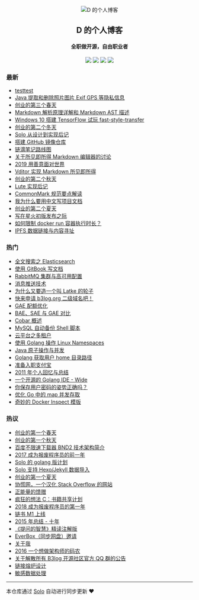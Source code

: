 <p align="center"><img alt="D 的个人博客" src="https://img.hacpai.com/avatar/1353745196354_1584267806213.jpeg?imageView2/1/w/256/h/256/interlace/0/q/100"></p><h2 align="center">
D 的个人博客
</h2>

<h4 align="center">全职做开源，自由职业者</h4>
<p align="center"><a title="D 的个人博客" target="_blank" href="https://github.com/88250/solo-blog"><img src="https://img.shields.io/github/last-commit/88250/solo-blog.svg?style=flat-square&color=FF9900"></a>
<a title="GitHub repo size in bytes" target="_blank" href="https://github.com/88250/solo-blog"><img src="https://img.shields.io/github/repo-size/88250/solo-blog.svg?style=flat-square"></a>
<a title="Solo Version" target="_blank" href="https://github.com/88250/solo/releases"><img src="https://img.shields.io/badge/solo-4.2.0-f1e05a.svg?style=flat-square&color=blueviolet"></a>
<a title="Hits" target="_blank" href="https://github.com/88250/hits"><img src="https://hits.b3log.org/88250/solo-blog.svg"></a></p>

### 最新

* [testtest](http://localhost:8080/articles/2020/07/03/1593759574715.html)
* [Java 提取和删除照片图片 Exif GPS 等隐私信息](http://localhost:8080/articles/2020/06/21/1592708224683.html)
* [创业的第三个春天](http://localhost:8080/articles/2020/04/30/1588210663196.html)
* [Markdown 解析原理详解和 Markdown AST 描述](http://localhost:8080/articles/2020/04/23/1587637426085.html)
* [Windows 10 搭建 TensorFlow 试玩 fast-style-transfer](http://localhost:8080/articles/2020/03/15/1584270480065.html)
* [创业的第二个冬天](http://localhost:8080/articles/2020/02/09/1581219038316.html)
* [Solo 从设计到实现后记](http://localhost:8080/articles/2020/02/08/1581145208243.html)
* [搭建 GitHub 镜像仓库](http://localhost:8080/articles/2020/02/07/1581004860744.html)
* [链滴笔记路线图](http://localhost:8080/articles/2020/01/23/1579786655216.html)
* [关于所见即所得 Markdown 编辑器的讨论](http://localhost:8080/articles/2020/01/19/1579414663700.html)
* [2019 用善意面对世界](http://localhost:8080/articles/2019/12/30/1577712379212.html)
* [Vditor 实现 Markdown 所见即所得](http://localhost:8080/articles/2019/12/26/1577370404903.html)
* [创业的第二个秋天](http://localhost:8080/articles/2019/11/11/1573402018349.html)
* [Lute 实现后记](http://localhost:8080/articles/2019/08/29/1567062979327.html)
* [CommonMark 规范要点解读](http://localhost:8080/articles/2019/08/27/1566893557720.html)
* [我为什么要用中文写项目文档](http://localhost:8080/articles/2019/08/19/1566191673842.html)
* [创业的第二个夏天](http://localhost:8080/articles/2019/08/09/1565318802920.html)
* [写在星火初版发布之际](http://localhost:8080/articles/2019/06/04/1559578726531.html)
* [如何限制 docker run 容器执行时长？](http://localhost:8080/articles/2019/05/19/1558229770509.html)
* [IPFS 数据链接与内容寻址](http://localhost:8080/articles/2019/05/05/1557020262516.html)

### 热门

* [全文搜索之 Elasticsearch ](http://localhost:8080/full-text-search-elasticsearch)
* [使用 GitBook 写文档](http://localhost:8080/write-doc-via-gitbook)
* [RabbitMQ 集群与高可用配置](http://localhost:8080/rabbitmq-clustering-ha)
* [消息推送技术](http://localhost:8080/web-message-push)
* [为什么又要造一个叫 Latke 的轮子](http://localhost:8080/why-latke-exists)
* [快来申请 b3log.org 二级域名吧！](http://localhost:8080/apply-b3log-domain.html)
* [GAE 配额优化](http://localhost:8080/gae-quota-optimization)
* [BAE、SAE 与 GAE 对比](http://localhost:8080/bae-sae-gae)
* [Cobar 概述](http://localhost:8080/alibaba-cobar-survey)
* [MySQL 自动备份 Shell 脚本](http://localhost:8080/backup-mysql-shell)
* [云平台之多租户](http://localhost:8080/cloud-app-platform-multitenancy)
* [使用 Golang 操作 Linux Namespaces](http://localhost:8080/golang-linux-namespaces)
* [Java 原子操作与并发](http://localhost:8080/java-atomic-conncurrent)
* [Golang 获取用户 home 目录路径](http://localhost:8080/golang-get-user-home-dir)
* [准备入职支付宝](http://localhost:8080/articles/2011/05/03/1304392185486.html)
* [2011 年个人回忆与总结](http://localhost:8080/programming-life-2011.html)
* [一个开源的 Golang IDE - Wide](http://localhost:8080/hello-wide)
* [你保存用户密码的姿势正确吗？](http://localhost:8080/secure-salted-password-hashing)
* [优化 Go 中的 map 并发存取](http://localhost:8080/optimizing-concurrent-map-access-in-go-chinese)
* [奇妙的 Docker Inspect 模版](http://localhost:8080/docker-inspect-template-magic-chinese)

### 热议

* [创业的第一个春天](http://localhost:8080/articles/2018/04/20/1524191993505.html)
* [创业的第一个秋天](http://localhost:8080/articles/2018/10/29/1540781279972.html)
* [百度不限速下载器 BND2 技术架构简介](http://localhost:8080/articles/2018/08/26/1535277215816.html)
* [2017 成为报废程序员的前一年](http://localhost:8080/articles/2017/12/31/1514687638181.html)
* [Solo 的 golang 版计划](http://localhost:8080/articles/2017/09/11/1505113028471.html)
* [Solo 支持 Hexo/Jekyll 数据导入](http://localhost:8080/articles/2017/06/26/1498490209748.html)
* [创业的第一个夏天](http://localhost:8080/articles/2018/07/26/1532590847178.html)
* [协慌网，一个汉化 Stack Overflow 的网站](http://localhost:8080/articles/2018/10/03/1538577113305.html)
* [正能量的馈赠](http://localhost:8080/articles/2019/04/15/1555290109269.html)
* [疯狂的想法 C：书籍共享计划](http://localhost:8080/articles/2017/01/01/1483240295087.html)
* [2018 成为报废程序员的第一年](http://localhost:8080/articles/2018/12/31/1546225387284.html)
* [链书 M1 上线](http://localhost:8080/articles/2018/06/21/1529545076617.html)
* [2015 年总结 - 十年](http://localhost:8080/articles/2016/01/30/1454085278317.html)
* [《提问的智慧》精读注解版](http://localhost:8080/articles/2018/09/08/1536377163156.html)
* [EverBox（同步网盘）邀请](http://localhost:8080/everbox-invite.html)
* [关于我](http://localhost:8080/about)
* [2016 一个想做架构师的码农](http://localhost:8080/articles/2016/12/30/1483027205828.html)
* [关于解散所有 B3log 开源社区官方 QQ 群的公告](http://localhost:8080/articles/2018/05/17/1526517679116.html)
* [链接熔炉设计](http://localhost:8080/articles/2016/09/07/1473238756829.html)
* [敏感数据处理](http://localhost:8080/articles/2016/05/11/1462956775250.html)

---

本仓库通过 [Solo](https://github.com/88250/solo) 自动进行同步更新 ❤️ 